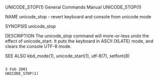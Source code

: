 UNICODE_STOP(1)                                                                                                                                 General Commands Manual                                                                                                                                 UNICODE_STOP(1)

NAME
       unicode_stop - revert keyboard and console from unicode mode

SYNOPSIS
       unicode_stop

DESCRIPTION
       The unicode_stop command will more-or-less undo the effect of unicode_start.  It puts the keyboard in ASCII (XLATE) mode, and clears the console UTF-8 mode.

SEE ALSO
       kbd_mode(1), unicode_start(1), utf-8(7), setfont(8)

                                                                                                                                                       3 Feb 2001                                                                                                                                       UNICODE_STOP(1)
